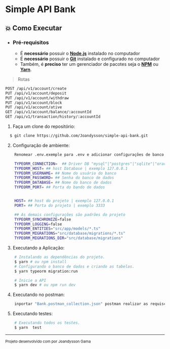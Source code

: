 # Simple API Bank

## :boom: Como Executar

- ### **Pré-requisitos**

  - É **necessário** possuir o **[Node.js](https://nodejs.org/en/)** instalado no computador
  - É **necessário** possuir o **[Git](https://git-scm.com/)** instalado e configurado no computador
  - Também, é **preciso** ter um gerenciador de pacotes seja o **[NPM](https://www.npmjs.com/)** ou **[Yarn](https://yarnpkg.com/)**.

 > Rotas

```sh
POST /api/v1/account/create
PUT /api/v1/account/deposit
PUT /api/v1/account/withdraw
PUT /api/v1/account/block
PUT /api/v1/account/ative
GET /api/v1/account/balance/:accountId
GET /api/v1/transaction/history/:accountId
```


1. Faça um clone do repositório:

```sh
  $ git clone https://github.com/Joandysson/simple-api-bank.git
```

2. Configuração de ambiente:

```sh
    Renomear .env.exemple para .env e adicionar configurações de banco de amboente

    TYPEORM_CONNECTION=  ## Driver DB "mysql"|"postgres"|"sqlite"|"oracle"
    TYPEORM_HOST= ## host Database | exemplo 127.0.0.1
    TYPEORM_USERNAME= ## Nome do usuário do banco
    TYPEORM_PASSWORD= ## Senha do banco de dados
    TYPEORM_DATABASE= ## Nome do banco de dados
    TYPEORM_PORT= ## Porta do bando de dados


    HOST= ## host do projeto | exemplo 127.0.0.1
    PORT= ## Porta do projeto | exemplo 3333

    ## As demais configurações são padrões do projeto
    TYPEORM_SYNCHRONIZE=false
    TYPEORM_LOGGING=false
    TYPEORM_ENTITIES="src/app/models/*.ts"
    TYPEORM_MIGRATIONS="src/database/migrations/*.ts"
    TYPEORM_MIGRATIONS_DIR="src/database/migrations"


```

3. Executando a Aplicação:

```sh
    # Instalando as dependências do projeto.
    $ yarn # ou npm install
    # Configurando o banco de dados e criando as tabelas.
    $ yarn typeorm migration:run

    # Inicie a API
    $ yarn dev # ou npm run dev
```

4. Executando no postman:

```sh
    inportar "Bank.postman_collection.json" postman realizar as requisções a API
```

5. Executando testes:

```sh
    # Executando todos os testes.
    $ yarn  test
```


---
<sup>Projeto desenvolvido com por Joandysson Gama </sup>
